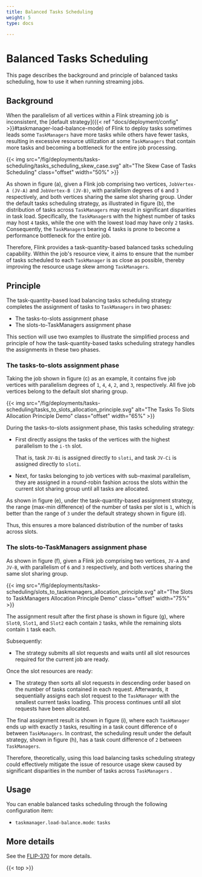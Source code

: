 ```yaml
---
title: Balanced Tasks Scheduling
weight: 5
type: docs

---
```

<!--
Licensed to the Apache Software Foundation (ASF) under one
or more contributor license agreements.  See the NOTICE file
distributed with this work for additional information
regarding copyright ownership.  The ASF licenses this file
to you under the Apache License, Version 2.0 (the
"License"); you may not use this file except in compliance
with the License.  You may obtain a copy of the License at

  http://www.apache.org/licenses/LICENSE-2.0

Unless required by applicable law or agreed to in writing,
software distributed under the License is distributed on an
"AS IS" BASIS, WITHOUT WARRANTIES OR CONDITIONS OF ANY
KIND, either express or implied.  See the License for the
specific language governing permissions and limitations
under the License.
-->

# Balanced Tasks Scheduling

This page describes the background and principle of balanced tasks scheduling, 
how to use it when running streaming jobs.

## Background

When the parallelism of all vertices within a Flink streaming job is inconsistent,
the [default strategy]({{< ref "docs/deployment/config" >}}#taskmanager-load-balance-mode)
of Flink to deploy tasks sometimes leads some `TaskManagers` have more tasks while others have fewer tasks, 
resulting in excessive resource utilization at some `TaskManagers` 
that contain more tasks and becoming a bottleneck for the entire job processing.

{{< img src="/fig/deployments/tasks-scheduling/tasks_scheduling_skew_case.svg" alt="The Skew Case of Tasks Scheduling" class="offset" width="50%" >}}

As shown in figure (a), given a Flink job comprising two vertices, `JobVertex-A (JV-A)` and `JobVertex-B (JV-B)`, 
with parallelism degrees of `6` and `3` respectively,
and both vertices sharing the same slot sharing group.
Under the default tasks scheduling strategy, as illustrated in figure (b), 
the distribution of tasks across `TaskManagers` may result in significant disparities in task load. 
Specifically, the `TaskManager`s with the highest number of tasks may host `4` tasks, 
while the one with the lowest load may have only `2` tasks. 
Consequently, the `TaskManager`s bearing 4 tasks is prone to become a performance bottleneck for the entire job.

Therefore, Flink provides a task-quantity-based balanced tasks scheduling capability. 
Within the job's resource view, it aims to ensure that the number of tasks 
scheduled to each `TaskManager` is as close as possible, thereby improving the resource usage skew among `TaskManagers`.

## Principle

The task-quantity-based load balancing tasks scheduling strategy completes the assignment of tasks to `TaskManagers` in two phases: 
- The tasks-to-slots assignment phase 
- The slots-to-TaskManagers assignment phase

This section will use two examples to illustrate the simplified process and principle of 
how the task-quantity-based tasks scheduling strategy handles the assignments in these two phases.

### The tasks-to-slots assignment phase

Taking the job shown in figure (c) as an example, it contains five job vertices with parallelism degrees of `1`, `4`, `4`, `2`, and `3`, respectively.
All five job vertices belong to the default slot sharing group.  

{{< img src="/fig/deployments/tasks-scheduling/tasks_to_slots_allocation_principle.svg" alt="The Tasks To Slots Allocation Principle Demo" class="offset" width="65%" >}}

During the tasks-to-slots assignment phase, this tasks scheduling strategy:  
- First directly assigns the tasks of the vertices with the highest parallelism to the `i-th` slot. 

  That is, task `JV-Bi` is assigned directly to `sloti`, and task `JV-Ci` is assigned directly to `sloti`.

- Next, for tasks belonging to job vertices with sub-maximal parallelism, they are assigned in a round-robin fashion across the slots within the current
slot sharing group until all tasks are allocated.

As shown in figure (e), under the task-quantity-based assignment strategy, the range (max-min difference) of the number of tasks per slot is `1`, 
which is better than the range of `3` under the default strategy shown in figure (d).

Thus, this ensures a more balanced distribution of the number of tasks across slots.

### The slots-to-TaskManagers assignment phase

As shown in figure (f), given a Flink job comprising two vertices, `JV-A` and `JV-B`, with parallelism of `6` and `3` respectively,
and both vertices sharing the same slot sharing group.

{{< img src="/fig/deployments/tasks-scheduling/slots_to_taskmanagers_allocation_principle.svg" alt="The Slots to TaskManagers Allocation Principle Demo" class="offset" width="75%" >}}

The assignment result after the first phase is shown in figure (g), 
where `Slot0`, `Slot1`, and `Slot2` each contain `2` tasks, while the remaining slots contain `1` task each.

Subsequently:
- The strategy submits all slot requests and waits until all slot resources required for the current job are ready.

Once the slot resources are ready:  
- The strategy then sorts all slot requests in descending order based on the number of tasks contained in each request. 
Afterwards, it sequentially assigns each slot request to the `TaskManager` with the smallest current tasks loading. 
This process continues until all slot requests have been allocated.

The final assignment result is shown in figure (i), where each `TaskManager` ends up with exactly `3` tasks, 
resulting in a task count difference of `0` between `TaskManagers`. In contrast, the scheduling result under the default strategy, 
shown in figure (h), has a task count difference of `2` between `TaskManagers`. 

Therefore, theoretically, using this load balancing tasks scheduling strategy could effectively mitigate the issue of 
resource usage skew caused by significant disparities in the number of tasks across `TaskManagers` .

## Usage

You can enable balanced tasks scheduling through the following configuration item: 

- `taskmanager.load-balance.mode`: `tasks`

## More details

See the <a href="https://cwiki.apache.org/confluence/x/U56zDw">FLIP-370</a> for more details.

{{< top >}}
